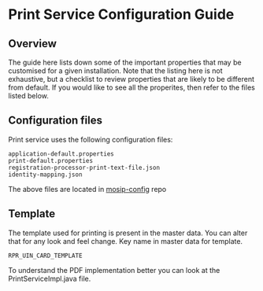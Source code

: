 # Print Service Configuration Guide

## Overview
The guide here lists down some of the important properties that may be customised for a given installation. Note that the listing here is not exhaustive, but a checklist to review properties that are likely to be different from default. If you would like to see all the properites, then refer to the files listed below.

## Configuration files
Print service uses the following configuration files:
```
application-default.properties
print-default.properties
registration-processor-print-text-file.json
identity-mapping.json
```
The above files are located in [mosip-config](https://github.com/mosip/mosip-config/blob/develop3-v3/) repo

## Template
The template used for printing is present in the master data. You can alter that for any look and feel change. Key name in master data for template.
```
RPR_UIN_CARD_TEMPLATE
```
To understand the PDF implementation better you can look at the PrintServiceImpl.java file. 




